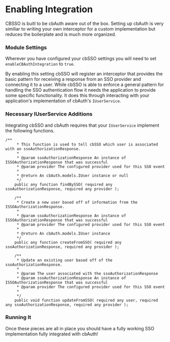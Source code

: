 # Enabling Integration

CBSSO is buitl to be cbAuth aware out of the box. Setting up cbAuth is very similiar to writing your own interceptor for a custom implementation but reduces the boilerplate and is much more organized.

### Module Settings

Wherever you have configured your cbSSO settings you will need to set `enableCBAuthIntegration` to `true`.&#x20;

By enabling this setting cbSSO will register an interceptor that provides the basic pattern for receiving a response from an SSO provider and connecting it to a user. While cbSSO is able to enforce a general pattern for handling the SSO authentication flow it needs the application to provide some specific functionality. It does this through interacting with your application's implementation of cbAuth's `IUserService`.

### Necessary IUserService Additions

Integrating cbSSO and cbAuth requires that your `IUserService` implement the following functions.

```cfscript
/**
     * This function is used to tell cbSSO which user is associated with an ssoAuthorizationResponse. 
     * 
     * @param ssoAuthorizationResponse An instance of ISSOAuthorizationResponse that was successful
     * @param provider The configured provider used for this SSO event
     *
     * @return An cbAuth.models.IUser instance or null
     */
    public any function findBySSO( required any ssoAuthorizationResponse, required any provider );

    /**
     * Create a new user based off of information from the ISSOAuthorizationResponse.
     * 
     * @param ssoAuthorizationResponse An instance of ISSOAuthorizationResponse that was successful
     * @param provider The configured provider used for this SSO event
     *
     * @return An cbAuth.models.IUser instance
     */
    public any function createFromSSO( required any ssoAuthorizationResponse, required any provider );

    /**
     * Update an existing user based off of the ssoAuthorizationResponse.
     * 
     * @param The user associated with the ssoAuthorizationResponse
     * @param ssoAuthorizationResponse An instance of ISSOAuthorizationResponse that was successful
     * @param provider The configured provider used for this SSO event
     *
     */
    public void function updateFromSSO( required any user, required any ssoAuthorizationResponse, required any provider );
```

### Running It

Once these pieces are all in place you should have a fully working SSO implementation fully integrated with cbAuth!
